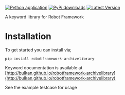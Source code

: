[![Python application](https://github.com/bulkan/robotframework-archivelibrary/actions/workflows/python-app.yml/badge.svg?branch=master)](https://github.com/bulkan/robotframework-archivelibrary/actions/workflows/python-app.yml)
[![PyPi downloads](https://img.shields.io/pypi/dm/robotframework-archivelibrary.svg)](https://pypi.python.org/pypi/robotframework-archivelibrary)
[![Latest Version](https://img.shields.io/pypi/v/robotframework-archivelibrary.svg)](https://pypi.python.org/pypi/robotframework-archivelibrary)

A keyword library for Robot Framework


Installation
============

To get started you can install via;

```pip install robotframework-archivelibrary```


Keyword documentation is available at [http://bulkan.github.io/robotframework-archivelibrary](http://bulkan.github.io/robotframework-archivelibrary)


See the example testcase for usage
